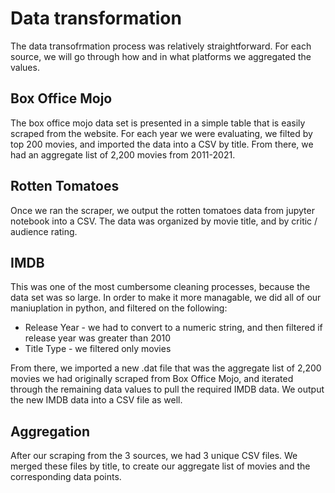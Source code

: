 # Data transformation

The data transofrmation process was relatively straightforward. For each source, we will go through how and in what platforms we aggregated the values.

## Box Office Mojo
The box office mojo data set is presented in a simple table that is easily scraped from the website. For each year we were evaluating, we filted by top 200 movies, and imported the data into a CSV by title. From there, we had an aggregate list of 2,200 movies from 2011-2021. 


## Rotten Tomatoes
Once we ran the scraper, we output the rotten tomatoes data from jupyter notebook into a CSV. The data was organized by movie title, and by critic / audience rating. 

## IMDB
This was one of the most cumbersome cleaning processes, because the data set was so large. In order to make it more managable, we did all of our maniuplation in python, and filtered on the following: 

* Release Year - we had to convert to a numeric string, and then filtered if release year was greater than 2010
* Title Type - we filtered only movies 

From there, we imported a new .dat file that was the aggregate list of 2,200 movies we had originally scraped from Box Office Mojo, and iterated through the remaining data values to pull the required IMDB data. We output the new IMDB data into a CSV file as well. 

## Aggregation
After our scraping from the 3 sources, we had 3 unique CSV files. We merged these files by title, to create our aggregate list of movies and the corresponding data points.
